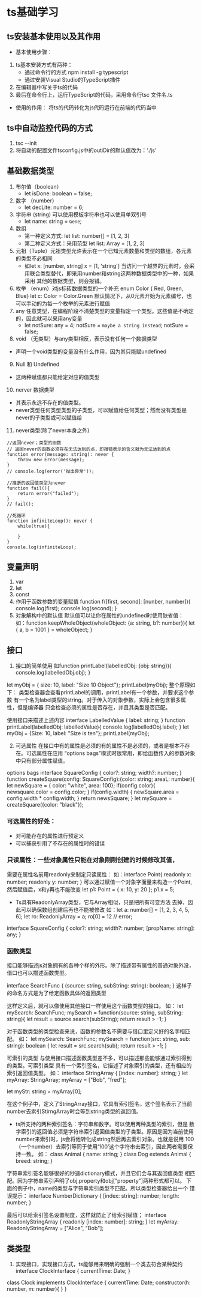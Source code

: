 # ts基础学习
## ts安装基本使用以及其作用
* 基本使用步骤：
1. ts基本安装方式有两种：
    * 通过命令行的方式 npm install -g typescript
    * 通过安装Visual Studio的TypeScript插件
2. 在编辑器中写关于ts的代码
3. 最后在命令行上，运行TypeScript的代码，采用命令行tsc 文件名.ts
* 使用的作用： 将ts的代码转化为js代码运行在前端的代码当中
 
## ts中自动监控代码的方式
1. tsc --init
2. 将自动的配置文件tsconfig.js中的outiDir的默认值改为：‘./js’
## 基础数据类型
1. 布尔值（boolean）
    * let isDone: boolean = false;
2. 数字 （number）
    * let decLite: number = 6;
3. 字符串 (string) 可以使用模板字符串也可以使用单双引号
    * let name: string = `Gene`;
4. 数组
    * 第一种定义方式:
        let list: number[] = [1, 2, 3]
    * 第二种定义方式：采用范型
        let list: Array<number> = [1, 2, 3]
5. 元祖（Tuple）元祖类型允许表示在一个已知元素数量和类型的数组，各元素的类型不必相同
    * 如let x: [number, string]
      x = [1, 'string']
当访问一个越界的元素时，会采用联合类型替代，即采用number和string这两种数据类型中的一种，如果采用
其他的数据类型，则会报错。
6. 枚举 （enum）对js标砖数据类型的一个补充
enum Color { Red, Green, Blue}
let c: Color = Color.Green
默认情况下，从0元素开始为元素编号，也可以手动的为每一个枚举的元素进行赋值
7. any 任意类型，在编程阶段不清楚类型的变量指定一个类型。这些值是不确定的，因此就可以采用any变量
    * let notSure: any = 4;
    notSure = `maybe a string instead`;
    notSure = false;
8. void （无类型）与any类型相反，表示没有任何一个数据类型
* 声明一个void类型的变量没有什么作用，因为其只能赋undefined
9. Null 和 Undefined
* 这两种赋值都只能给定对应的值类型
10. nerver 数据类型
* 其表示永远不存在的值类型。
* never类型任何类型类型的子类型，可以赋值给任何类型；然而没有类型是never的子类型或可以赋值给
11. never类型(除了never本身之外)
```
//返回never；类型的函数
// 返回never的函数必须存在无法达到的点，即报错表示的含义就为无法达到的点
function error(message: string): never {
    throw new Error(message);
}
// console.log(error('抛出异常'));

//推断的返回值类型为never
function fail(){
    return error("failed");
}
// fail();

//死循环
function infiniteLoop(): never {
    while(true){

    }
}
console.log(infiniteLoop);
```

## 变量声明
1. var
2. let 
3. const
4. 作用于函数参数的变量赋值
function f([first, second]: [nunber, number]){
    console.log(first);
    console.log(second);
}
5. 对象解构中的默认值
默认值可以让你在属性的undefined时使用缺省值：
如：function keepWholeObject(wholeObject: {a: string, b?: number}){
    let { a, b = 1001 } = wholeObject;
}

## 接口
1. 接口的简单使用
如function printLabel(labelledObj: {obj: string}){
    console.log(labelledObj.obj);
}

let myObj = { size: 10, label: "Size 10 Object"};
printLabel(myObj);
整个原理如下：
类型检查器会查看printLabel的调用，printLabel有一个参数，并要求这个参数
有一个名为label类型的string。对于传入的对象参数，实际上会包含很多属性，但是编译器
只会检查必须的属性是否存在，并且其类型是否匹配。

使用接口来描述上述内容
interface LabelledValue {
    label: string;
}
function printLabel(labelledObj: labelledValue){
    console.log(labelledObj.label);
}
let myObj = {Size: 10, label: "Size is ten"};
printLabel(myObj);

2. 可选属性
在接口中有的属性是必须的有的属性不是必须的，或者是根本不存在。可选属性在应用
“options bags”模式时很常用，即给函数传入的参数对象中只有部分属性赋值。

options bags
interface SquareConfig {
    color?: string;
    width?: number;
}
function createSquare(config: SquareConfig):{color: string; areaL: number}{
    let newSquare = { color: "white", area: 100};
    if(config.color){
        newsquare.color = config.color;
    }
    if(config.width) {
        newSquare.area = config.width * config.width;
    }
    return newsSquare;
}
let mySquare = createSquare({color: "black"});

### 可选属性的好处：
* 对可能存在的属性进行预定义
* 可以捕获引用了不存在的属性时的错误
### 只读属性：一些对象属性只能在对象刚刚创建的时候修改其值，
需要在属性名前用readonly来制定只读属性：
如：interface Point{
    readonly x: number;
    readonly y: number;
}
可以通过赋值一个对象字面量来构造一个Point,然后赋值后，x和y再也不能改变
let p1: Point = { x: 10, y: 20 };
p1.x = 5;
* Ts具有ReadonlyArray<T>类型，它与Array<T>相似，只是把所有可变方法
去掉，因此可以确保数组创建后再也不能被修改
如：let a: number[] = [1, 2, 3, 4, 5, 6];
let ro: ReadonlyArray<number> = a;
ro[0] = 12 // error;

interface SquareConfig {
    color?: string;
    width?: number;
    [propName: string]: any;
}

### 函数类型
接口能够描述js对象拥有的各种个样的外形。除了描述带有属性的普通对象外没，
借口也可以描述函数类型。

interface SearchFunc {
    (source: string, subString: string): boolean;
}
这样子的命名方式是为了给定函数具体的返回类型

这样定义后，就可以像使用其他接口一样使用这个函数类型的接口。
如：
let mySearch: SearchFunc;
mySearch = function(source: string, subString: string){
    let result = source.search(subString);
    return result > -1;
}

对于函数类型的类型检查来说，函数的参数名不需要与借口里定义好的名字相匹配。
如：
let mySearch: SearchFunc;
mySearch = function(src: string, sub: string): boolean {
    let result = src.search(sub);
    return result > -1;
}

可索引的类型
与使用接口描述函数类型差不多，可以描述那些能够通过索引得到的类型。可索引类型
具有一个索引签名，它描述了对象索引的类型，还有相应的索引返回值类型。
如：
interface StringArray {
    [index: number]: string;
}
let myArray: StringArray;
myArray = ["Bob", "fred"];

let myStr: string = myArray[0];

在这个例子中，定义了StringArray接口，它具有索引签名，这个签名表示了当前
number去索引StirngArray时会等到string类型的返回值。

* ts所支持的两种索引签名：字符串和数字。可以使用两种类型的索引，但是
数字索引的返回值必须是字符串索引返回值类型的子类型。原因是因为当前使用
number来索引时，js会将他转化成string然后再去索引对象。也就是说用
100（一个number）去索引等同于使用‘100’这个字符串去索引，因此两者需要保持一致。
如：
class Animal {
    name: string;
}
class Dog extends Animal {
    breed: string;
}

字符串索引签名能够很好的秒速dictionary模式，并且它们会与其返回值类型
相匹配。因为字符串索引声明了obj.property和obj["property"]两种形式都可以。
下面的例子中，name的类型与字符串索引类型不匹配。所以类型检查器给出一个
错误提示：
interface NumberDictionary {
    [index: string]: number;
    length: number;
}

最后可以给索引签名设置制度，这样就防止了给索引赋值；
interface ReadonlyStringArray {
    readonly [index: number]: string;
}
let myArray: ReadonlyStringArray = ["Alice", "Bob"];

## 类类型
1. 实现接口，实现接口方式，ts能够用来明确的强制一个类去符合某种契约
interface ClockInterface {
    currentTime: Date;
}

class Clock implements ClockInterface {
    currentTime: Date;
    constructor(h: number, m: number){ }
}










